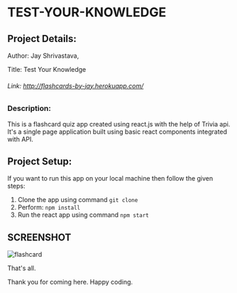 # TEST-YOUR-KNOWLEDGE

## Project Details:

Author: Jay Shrivastava,

Title: Test Your Knowledge

###### Link: http://flashcards-by-jay.herokuapp.com/

### Description: 

This is a flashcard quiz app created using react.js with the help of Trivia api.
It's a single page application built using basic react components integrated with API.


## Project Setup:

If you want to run this app on your local machine then follow the given steps:

1. Clone the app using command ```git clone```
2. Perform: ```npm install```
3. Run the react app using command ```npm start```

## SCREENSHOT

![flashcard](https://user-images.githubusercontent.com/64154442/88483387-164d8300-cf85-11ea-8358-c9c79b042fc7.JPG)

That's all. 

Thank you for coming here. Happy coding.
